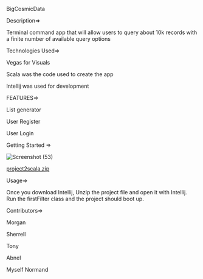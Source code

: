 BigCosmicData

Description=>

Terminal command app that will allow users to query about 10k records with a finite number of available query options

Technologies Used=>

Vegas for Visuals

Scala was the code used to create the app

Intellij was used for development

FEATURES=>

List generator

User Register

User Login

Getting Started =>

![Screenshot (53)](https://user-images.githubusercontent.com/68157879/173106181-07ad7b2e-d9b5-4c9b-a3e2-f3f5f1f6a52e.png)

[project2scala.zip](https://github.com/CosmicStarr/FirstScalaProject/files/8880183/project2scala.zip)

Usage=>

Once you download Intellij, Unzip the project file and open it with Intellij. Run the firstFilter class and the project should boot up. 

Contributors=>

Morgan

Sherrell

Tony 

Abnel

Myself Normand
